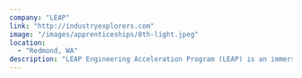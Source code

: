 ```yaml
---
company: "LEAP"
link: "http://industryexplorers.com"
image: "/images/apprenticeships/8th-light.jpeg"
location:
  - "Redmond, WA"
description: "LEAP Engineering Acceleration Program (LEAP) is an immersive, 16-week program providing real-world experience through development and project management for individuals with non-traditional backgrounds or are returning to the workforce."
---
```


